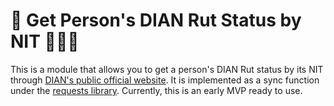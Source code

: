 # 🔎 Get Person's DIAN Rut Status by NIT 📑🇨🇴

This is a module that allows you to get a person's DIAN Rut status by its NIT through [DIAN's public official website](https://muisca.dian.gov.co/WebRutMuisca/DefConsultaEstadoRUT.faces). It is implemented as a sync function under the [requests library]((https://requests.readthedocs.io/en/latest/)https://requests.readthedocs.io/en/latest/). Currently, this is an early MVP ready to use. 

